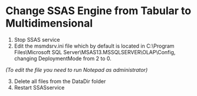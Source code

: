 # Change SSAS Engine from Tabular to Multidimensional

1. Stop SSAS service
2. Edit the msmdsrv.ini file which by default is located in C:\Program Files\Microsoft SQL Server\MSAS13.MSSQLSERVER\OLAP\Config, changing DeploymentMode from 2 to 0.

*(To edit the file you need to run Notepad as administrator)*

3. Delete all files from the DataDir folder
4. Restart SSASservice
